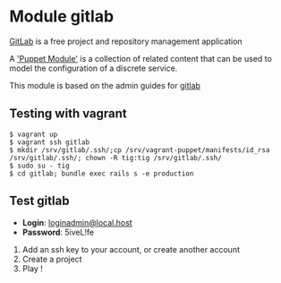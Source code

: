 # Module gitlab

[GitLab](http://gitlabhq.com) is a free project and repository management application

A ['Puppet Module'](http://docs.puppetlabs.com/learning/modules1.html#modules)
is a collection of related content that can be used to model the configuration
of a discrete service.

This module is based on the admin guides for [gitlab](https://github.com/gitlabhq/gitlabhq/wiki)

## Testing with vagrant

    $ vagrant up
    $ vagrant ssh gitlab
    $ mkdir /srv/gitlab/.ssh/;cp /srv/vagrant-puppet/manifests/id_rsa /srv/gitlab/.ssh/; chown -R tig:tig /srv/gitlab/.ssh/
    $ sudo su - tig
    $ cd gitlab; bundle exec rails s -e production

## Test gitlab
- **Login**: loginadmin@local.host
- **Password**: 5iveL!fe

1. Add an ssh key to your account, or create another account
2. Create a project
3. Play !
